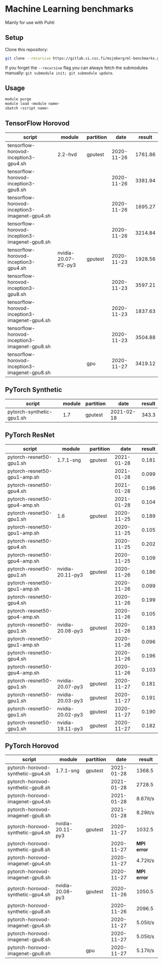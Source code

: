 # Machine Learning benchmarks

Mainly for use with Puhti

## Setup

Clone this repository:

```bash
git clone --recursive https://gitlab.ci.csc.fi/msjoberg/ml-benchmarks.git
```

If you forget the `--recursive` flag you can always fetch the submodules manually: `git submodule init; git submodule update`.

## Usage

```bash
module purge
module load <module name>
sbatch <script name>
```

## TensorFlow Horovod

| script                                         | module               | partition | date       | result    |
| ---------------------------------------------- | -------------------- | --------- | ---------- | --------- |
| tensorflow-horovod-inception3-gpu4.sh          | 2.2-hvd              | gputest   | 2020-11-26 | 1761.86   |
| tensorflow-horovod-inception3-gpu8.sh          |                      |           | 2020-11-26 | 3381.94   |
| tensorflow-horovod-inception3-imagenet-gpu4.sh |                      |           | 2020-11-26 | 1695.27   |
| tensorflow-horovod-inception3-imagenet-gpu8.sh |                      |           | 2020-11-26 | 3214.84   |
| tensorflow-horovod-inception3-gpu4.sh          | nvidia-20.07-tf2-py3 | gputest   | 2020-11-23 | 1928.56   |
| tensorflow-horovod-inception3-gpu8.sh          |                      |           | 2020-11-23 | 3597.21   |
| tensorflow-horovod-inception3-imagenet-gpu4.sh |                      |           | 2020-11-23 | 1837.63   |
| tensorflow-horovod-inception3-imagenet-gpu8.sh |                      |           | 2020-11-23 | 3504.88   |
| tensorflow-horovod-inception3-imagenet-gpu8.sh |                      | gpu       | 2020-11-27 | 3419.12   |
  

## PyTorch Synthetic

| script                                         | module               | partition | date       | result   |
| ---------------------------------------------- | -------------------- | --------- | ---------- | -------- |
| pytorch-synthetic-gpu1.sh                      | 1.7                  | gputest   | 2021-02-18 | 343.3    |


## PyTorch ResNet

| script                                         | module               | partition | date       | result   |
| ---------------------------------------------- | -------------------- | --------- | ---------- | -------- |
| pytorch-resnet50-gpu1.sh                       | 1.7.1-sng            | gputest   | 2021-01-28 | 0.181    |
| pytorch-resnet50-gpu1-amp.sh                   |                      |           | 2021-01-28 | 0.099    |
| pytorch-resnet50-gpu4.sh                       |                      |           | 2021-01-28 | 0.196    |
| pytorch-resnet50-gpu4-amp.sh                   |                      |           | 2021-01-28 | 0.104    |
| pytorch-resnet50-gpu1.sh                       | 1.6                  | gputest   | 2020-11-25 | 0.189    |
| pytorch-resnet50-gpu1-amp.sh                   |                      |           | 2020-11-25 | 0.105    |
| pytorch-resnet50-gpu4.sh                       |                      |           | 2020-11-25 | 0.202    |
| pytorch-resnet50-gpu4-amp.sh                   |                      |           | 2020-11-25 | 0.109    |
| pytorch-resnet50-gpu1.sh                       | nvidia-20.11-py3     | gputest   | 2020-11-26 | 0.186    |
| pytorch-resnet50-gpu1-amp.sh                   |                      |           | 2020-11-26 | 0.099    |
| pytorch-resnet50-gpu4.sh                       |                      |           | 2020-11-26 | 0.199    |
| pytorch-resnet50-gpu4-amp.sh                   |                      |           | 2020-11-26 | 0.105    |
| pytorch-resnet50-gpu1.sh                       | nvidia-20.08-py3     | gputest   | 2020-11-26 | 0.183    |
| pytorch-resnet50-gpu1-amp.sh                   |                      |           | 2020-11-26 | 0.096    |
| pytorch-resnet50-gpu4.sh                       |                      |           | 2020-11-26 | 0.196    |
| pytorch-resnet50-gpu4-amp.sh                   |                      |           | 2020-11-26 | 0.103    |
| pytorch-resnet50-gpu1.sh                       | nvidia-20.07-py3     | gputest   | 2020-11-27 | 0.181    |
| pytorch-resnet50-gpu1.sh                       | nvidia-20.03-py3     | gputest   | 2020-11-27 | 0.191    |
| pytorch-resnet50-gpu1.sh                       | nvidia-20.02-py3     | gputest   | 2020-11-27 | 0.190    |
| pytorch-resnet50-gpu1.sh                       | nvidia-19.11-py3     | gputest   | 2020-11-27 | 0.182    |

## PyTorch Horovod

| script                                         | module               | partition | date       | result        |
| ---------------------------------------------- | -------------------- | --------- | ---------- | --------      |
| pytorch-horovod-synthetic-gpu4.sh              | 1.7.1-sng            | gputest   | 2021-01-28 | 1368.5        |
| pytorch-horovod-synthetic-gpu8.sh              |                      |           | 2021-01-28 | 2728.5        |
| pytorch-horovod-imagenet-gpu4.sh               |                      |           | 2021-01-28 | 8.67it/s      |
| pytorch-horovod-imagenet-gpu8.sh               |                      |           | 2021-01-28 | 8.29it/s      |
| pytorch-horovod-synthetic-gpu4.sh              | nvidia-20.11-py3     | gputest   | 2020-11-27 | 1032.5        |
| pytorch-horovod-synthetic-gpu8.sh              |                      |           | 2020-11-27 | **MPI error** |
| pytorch-horovod-imagenet-gpu4.sh               |                      |           | 2020-11-27 | 4.72it/s      |
| pytorch-horovod-imagenet-gpu8.sh               |                      |           | 2020-11-27 | **MPI error** |
| pytorch-horovod-synthetic-gpu4.sh              | nvidia-20.08-py3     | gputest   | 2020-11-26 | 1050.5        |
| pytorch-horovod-synthetic-gpu8.sh              |                      |           | 2020-11-26 | 2096.5        |
| pytorch-horovod-imagenet-gpu4.sh               |                      |           | 2020-11-27 | 5.05it/s      |
| pytorch-horovod-imagenet-gpu8.sh               |                      |           | 2020-11-27 | 5.05it/s      |
| pytorch-horovod-imagenet-gpu8.sh               |                      | gpu       | 2020-11-27 | 5.17it/s      |
